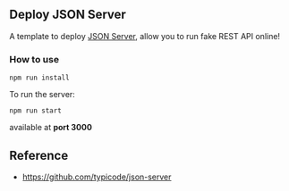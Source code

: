 ## Deploy JSON Server

A template to deploy [JSON Server](https://github.com/typicode/json-server), allow you to run fake REST API online!

### How to use

```shell
npm run install
```

To run the server:
```shell
npm run start
```
available at **port 3000**

## Reference
* https://github.com/typicode/json-server
